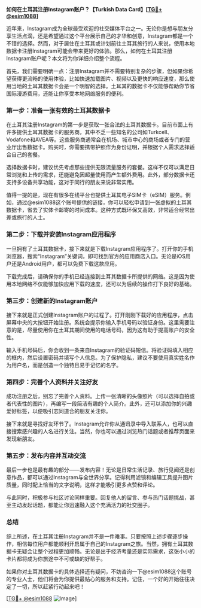 **如何在土耳其注册Instagram账户？【Turkish Data Card】[[TG💪+ @esim1088](https://t.me/s/esim1088)]**

近年来，Instagram成为全球最受欢迎的社交媒体平台之一。无论你是想与朋友分享生活点滴，还是希望通过这个平台展示自己的才华和创意，Instagram都是一个不错的选择。然而，对于居住在土耳其或计划前往土耳其旅行的人来说，使用本地数据卡注册Instagram可能会带来更好的体验。那么，如何在土耳其注册Instagram账户呢？本文将为你详细介绍整个流程。

首先，我们需要明确一点：注册Instagram并不需要特别复杂的步骤，但如果你希望获得更流畅的使用体验，比如快速加载图片、视频以及更快的响应速度，那么使用当地的土耳其数据卡会是一个明智的选择。土耳其的数据卡不仅能够帮助你节省国际漫游费用，还能让你享受本地网络服务的便利。

### **第一步：准备一张有效的土耳其数据卡**

在土耳其注册Instagram的第一步是获取一张合法的土耳其数据卡。目前市面上有许多提供土耳其数据卡的服务商，其中不乏一些知名的公司如Turkcell、Vodafone和AVEA等。这些服务商通常会在机场、城市中心的商场或者专门的营业厅出售数据卡。购买时，你需要携带护照作为身份证明，并根据个人需求选择适合自己的套餐。

选择数据卡时，建议优先考虑那些提供无限流量服务的套餐。这样不仅可以满足日常浏览和上传的需求，还能避免因超量使用而产生额外费用。此外，部分数据卡还支持多设备共享功能，这对于同行的朋友来说非常实用。

值得一提的是，现在有很多在线平台也提供土耳其电子SIM卡（eSIM）服务。例如，通过@esim1088这个账号提供的链接，你可以轻松申请到一张虚拟的土耳其数据卡，省去了实体卡邮寄的时间成本。这种方式既环保又高效，非常适合经常出差或旅行的人士。

### **第二步：下载并安装Instagram应用程序**

一旦拥有了土耳其数据卡，接下来就是下载Instagram应用程序了。打开你的手机浏览器，搜索“Instagram”关键词，即可找到官方的应用商店入口。无论是iOS用户还是Android用户，都可以免费下载这款应用。

下载完成后，请确保你的手机已经连接到土耳其数据卡所提供的网络。这是因为使用本地网络不仅能够加快应用下载的速度，还可以为后续的操作打下良好的基础。

### **第三步：创建新的Instagram账户**

接下来就是正式创建Instagram账户的过程了。打开刚刚下载好的应用程序，点击屏幕中央的大按钮开始注册。系统会提示你输入手机号码以验证身份。这里需要注意的是，尽量使用你在土耳其期间使用的电话号码，因为这有助于提高账户的安全性。

输入手机号码后，你会收到一条来自Instagram的验证码短信。将验证码填入相应的框内，然后设置密码并填写个人信息。为了保护隐私，建议不要使用真实姓名作为用户名，而是创造一个独特且易于记忆的名字。

### **第四步：完善个人资料并关注好友**

成功注册之后，别忘了完善个人资料。上传一张清晰的头像照片（可以选择自拍或者代表性的图片），再编写一段简洁有趣的个人简介。此外，还可以添加你的兴趣爱好标签，以便吸引志同道合的朋友关注你。

接下来就是寻找好友环节了。Instagram允许你从通讯录中导入联系人，也可以直接搜索感兴趣的人名进行关注。当然，你也可以通过浏览热门话题或者推荐页面来发现新朋友。

### **第五步：发布内容并互动交流**

最后一步也是最有趣的部分——发布内容！无论是日常生活记录、旅行见闻还是创意作品，都可以通过Instagram与全世界分享。记得利用滤镜和编辑工具提升图片质量，同时配上恰当的文字说明，这样才能吸引更多点赞和评论。

与此同时，积极参与社区讨论同样重要。回复他人的留言、参与热门话题挑战，甚至主动发起话题，都能让你迅速融入这个充满活力的社交圈子。

### **总结**

综上所述，在土耳其注册Instagram并不是一件难事。只要按照上述步骤逐步操作，相信每位用户都能顺利开启属于自己的Instagram之旅。当然，拥有土耳其数据卡无疑会让整个过程更加顺畅。无论是出于经济考量还是实际需求，这张小小的卡片都将成为你旅途中不可或缺的好帮手。

如果你对土耳其数据卡的具体选择还有疑问，不妨咨询一下@esim1088这个账号的专业人士，他们将会为你提供最贴心的服务和支持。记住，一个好的开始往往决定了一切，所以赶紧行动起来吧！

[[TG💪+ @esim1088](https://t.me/s/esim1088) ![Image](https://i.postimg.cc/4NQfJmqS/Snipaste-2025-05-13-00-14-12.png)]
